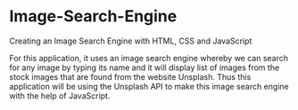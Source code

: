 # Image-Search-Engine
Creating an Image Search Engine with HTML, CSS and JavaScript

For this application, it uses an image search engine whereby we can search for any image by typing its name and it will display list of images from the stock images that are found from the website Unsplash. Thus this application will be using the Unsplash API to make this image search engine with the help of JavaScript.
